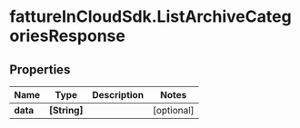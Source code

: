# fattureInCloudSdk.ListArchiveCategoriesResponse

## Properties

Name | Type | Description | Notes
------------ | ------------- | ------------- | -------------
**data** | **[String]** |  | [optional] 


